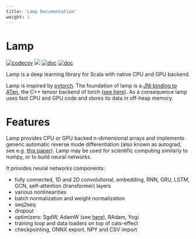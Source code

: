 ```yaml
---
title: 'Lamp Documentation'
weight: 1
---
```


# Lamp

[![codecov](https://codecov.io/gh/pityka/lamp/branch/master/graph/badge.svg)](https://codecov.io/gh/pityka/lamp)
[![](https://github.com/pityka/lamp/workflows/CI/badge.svg)](https://github.com/pityka/lamp/actions?query=workflow%3ACI)
[![doc](https://img.shields.io/badge/api-scaladoc-green)](https://pityka.github.io/lamp/api/lamp/index.html)
[![doc](https://img.shields.io/badge/docs-green)](https://pityka.github.io/lamp)

Lamp is a deep learning library for Scala with native CPU and GPU backend. 

Lamp is inspired by [pytorch](https://pytorch.org/). 
The foundation of lamp is a [JNI binding to ATen](https://github.com/pityka/aten-scala), the C++ tensor backend of torch ([see here](https://pytorch.org/cppdocs/#aten])).
As a consequence lamp uses fast CPU and GPU code and stores its data in off-heap memory.

# Features

Lamp provides CPU or GPU backed n-dimensional arrays and implements generic automatic reverse mode differentiation (also known as autograd, see e.g. [this paper](https://arxiv.org/pdf/1811.05031.pdf)). 
Lamp may be used for scientific computing similarly to numpy, or to build neural networks.

It provides neural networks components:

- fully connected, 1D and 2D convolutional, embedding, RNN, GRU, LSTM, GCN, self-attention (transformer) layers
- various nonlinearities
- batch normalization and weight normalization
- seq2seq
- dropout
- optimizers: SgdW, AdamW (see [here](https://arxiv.org/abs/1711.05101)), RAdam, Yogi
- training loop and data loaders on top of cats-effect
- checkpointing, ONNX export, NPY and CSV import
